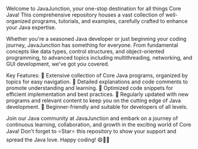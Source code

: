 Welcome to JavaJunction, your one-stop destination for all things Core Java! This comprehensive repository houses a vast collection of well-organized programs, tutorials, and examples, carefully crafted to enhance your Java expertise.

Whether you're a seasoned Java developer or just beginning your coding journey, JavaJunction has something for everyone. From fundamental concepts like data types, control structures, and object-oriented programming, to advanced topics including multithreading, networking, and GUI development, we've got you covered.

Key Features:
🔹 Extensive collection of Core Java programs, organized by topics for easy navigation.
🔹 Detailed explanations and code comments to promote understanding and learning.
🔹 Optimized code snippets for efficient implementation and best practices.
🔹 Regularly updated with new programs and relevant content to keep you on the cutting edge of Java development.
🔹 Beginner-friendly and suitable for developers of all levels.

Join our Java community at JavaJunction and embark on a journey of continuous learning, collaboration, and growth in the exciting world of Core Java! Don't forget to ⭐️Star⭐️ this repository to show your support and spread the Java love. Happy coding! 😄👨‍💻
